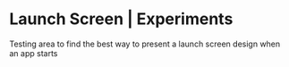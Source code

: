 # Launch Screen | Experiments
Testing area to find the best way to present a launch screen design when an app starts
